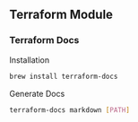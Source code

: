 ## Terraform Module

### Terraform Docs

Installation

```bash
brew install terraform-docs
```

Generate Docs

```bash
terraform-docs markdown [PATH]
```
